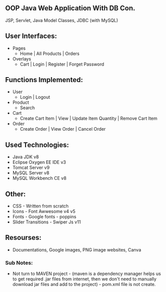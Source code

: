 ## OOP Java Web Application With DB Con.
JSP, Servlet, Java Model Classes, JDBC (with MySQL)

## User Interfaces:
* Pages
  * Home | All Products | Orders
* Overlays
  * Cart | Login | Register | Forget Password

## Functions Implemented:
* User
    * Login | Logout
* Product
    * Search
* Cart
    * Create Cart Item | View | Update Item Quantity | Remove Cart Item
* Order
    * Create Order | View Order | Cancel Order

## Used Technologies:
* Java JDK v8
* Eclipse Oxygen EE IDE v3
* Tomcat Server v9
* MySQL Server  v8
* MySQL Workbench CE v8

## Other:
* CSS      - Written from scratch
* Icons    - Font Awwesome v4 v5
* Fonts    - Google fonts - poppins
* Slider Transitions - Swiper Js v11

## Resourses:
* Documentations, Google images, PNG image websites, Canva

### Sub Notes:
* Not turn to MAVEN project - (maven is a dependency manager helps us to get required .jar files from internet, then we don't need to manually download jar files and add to the project) - pom.xml file is not create.
